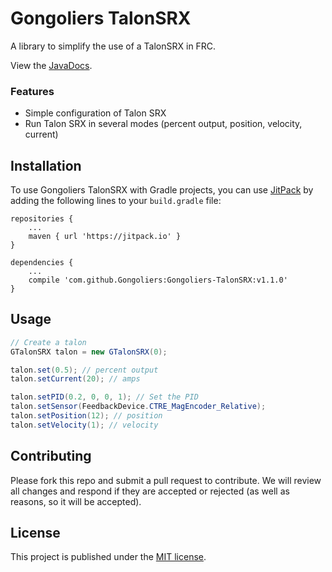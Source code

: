 # Gongoliers TalonSRX

A library to simplify the use of a TalonSRX in FRC.

View the [JavaDocs](https://gongoliers.github.io/Gongoliers-TalonSRX).

### Features
- Simple configuration of Talon SRX
- Run Talon SRX in several modes (percent output, position, velocity, current)

## Installation
To use Gongoliers TalonSRX with Gradle projects, you can use [JitPack](https://jitpack.io/) by adding the following lines to your `build.gradle` file:

```Gradle
repositories {
    ...
    maven { url 'https://jitpack.io' }
}

dependencies {
    ...
    compile 'com.github.Gongoliers:Gongoliers-TalonSRX:v1.1.0'
}
```

## Usage
```Java
// Create a talon
GTalonSRX talon = new GTalonSRX(0);

talon.set(0.5); // percent output
talon.setCurrent(20); // amps

talon.setPID(0.2, 0, 0, 1); // Set the PID
talon.setSensor(FeedbackDevice.CTRE_MagEncoder_Relative);
talon.setPosition(12); // position
talon.setVelocity(1); // velocity

```

## Contributing
Please fork this repo and submit a pull request to contribute. We will review all changes and respond if they are accepted or rejected (as well as reasons, so it will be accepted).

## License
This project is published under the [MIT license](LICENSE).

